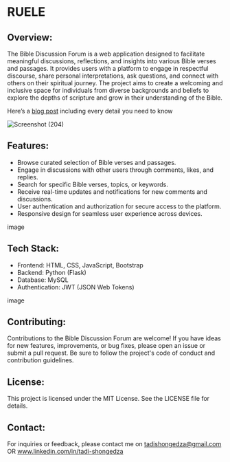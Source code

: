 # RUELE
## Overview:
The Bible Discussion Forum is a web application designed to facilitate meaningful discussions, reflections, and insights into various Bible verses and passages. It provides users with a platform to engage in respectful discourse, share personal interpretations, ask questions, and connect with others on their spiritual journey. The project aims to create a welcoming and inclusive space for individuals from diverse backgrounds and beliefs to explore the depths of scripture and grow in their understanding of the Bible.

Here’s a [blog post](https://medium.com/@tadishongedza/building-a-bible-discussion-forum-a-journey-in-web-development-6b2a3b26c15a) including every detail you need to know

![Screenshot (204)](https://github.com/tadicodes/ruele/assets/121963464/9ca53a74-94d9-4bd0-b3a5-5fa00ba310f5)

## Features:
* Browse curated selection of Bible verses and passages.
* Engage in discussions with other users through comments, likes, and replies.
* Search for specific Bible verses, topics, or keywords.
* Receive real-time updates and notifications for new comments and discussions.
* User authentication and authorization for secure access to the platform.
* Responsive design for seamless user experience across devices.

image

## Tech Stack:
* Frontend: HTML, CSS, JavaScript, Bootstrap
* Backend: Python (Flask)
* Database: MySQL
* Authentication: JWT (JSON Web Tokens)

image

## Contributing:
Contributions to the Bible Discussion Forum are welcome! If you have ideas for new features, improvements, or bug fixes, please open an issue or submit a pull request. Be sure to follow the project's code of conduct and contribution guidelines.

## License:
This project is licensed under the MIT License. See the LICENSE file for details.


## Contact:
For inquiries or feedback, please contact me on tadishongedza@gmail.com OR www.linkedin.com/in/tadi-shongedza 
